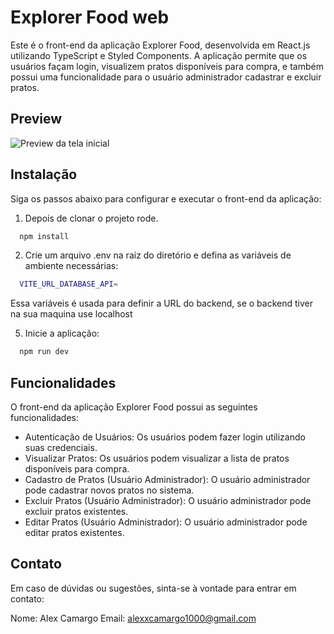 
# Explorer Food web

Este é o front-end da aplicação Explorer Food, desenvolvida em React.js utilizando TypeScript e Styled Components. A aplicação permite que os usuários façam login, visualizem pratos disponíveis para compra, e também possui uma funcionalidade para o usuário administrador cadastrar e excluir pratos.

## Preview

![Preview da tela inicial](https://imgur.com/FoJrTiQ)
## Instalação

Siga os passos abaixo para configurar e executar o front-end da aplicação:

1. Depois de clonar o projeto rode.

```bash
  npm install
```

2. Crie um arquivo .env na raiz do diretório e defina as variáveis de ambiente necessárias:

```bash
  VITE_URL_DATABASE_API=
```

Essa variáveis é usada para definir a URL do backend, se o backend tiver na sua maquina use localhost

5. Inicie a aplicação:

```bash
  npm run dev
```

## Funcionalidades

O front-end da aplicação Explorer Food possui as seguintes funcionalidades:

- Autenticação de Usuários: Os usuários podem fazer login utilizando suas credenciais.
- Visualizar Pratos: Os usuários podem visualizar a lista de pratos disponíveis para compra.
- Cadastro de Pratos (Usuário Administrador): O usuário administrador pode cadastrar novos pratos no sistema.
- Excluir Pratos (Usuário Administrador): O usuário administrador pode excluir pratos existentes.
- Editar Pratos (Usuário Administrador): O usuário administrador pode editar pratos existentes.
## Contato
Em caso de dúvidas ou sugestões, sinta-se à vontade para entrar em contato:

Nome: Alex Camargo
Email: alexxcamargo1000@gmail.com